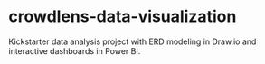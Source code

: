 # crowdlens-data-visualization
Kickstarter data analysis project with ERD modeling in Draw.io and interactive dashboards in Power BI.
